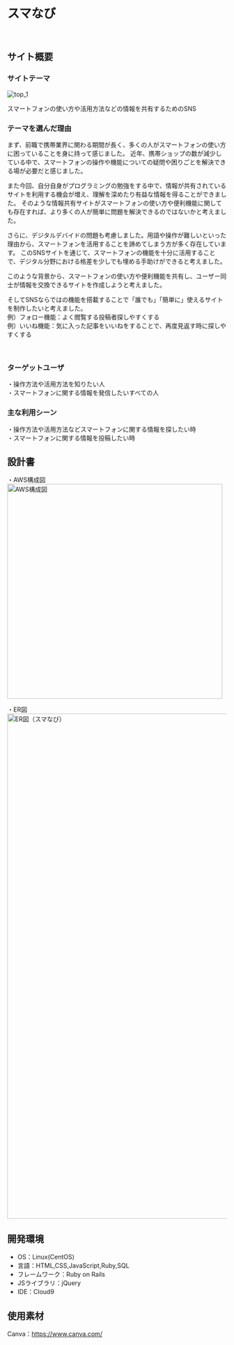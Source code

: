 # スマなび
​
## サイト概要
### サイトテーマ
![top_1](https://github.com/michi358/Sumanavi/assets/156744214/b916c0f0-e8e1-4d94-af87-e1b15e6516c8)

スマートフォンの使い方や活用方法などの情報を共有するためのSNS    


### テーマを選んだ理由
まず、前職で携帯業界に関わる期間が長く、多くの人がスマートフォンの使い方に困っていることを身に持って感じました。
近年、携帯ショップの数が減少している中で、スマートフォンの操作や機能についての疑問や困りごとを解決できる場が必要だと感じました。

また今回、自分自身がプログラミングの勉強をする中で、情報が共有されているサイトを利用する機会が増え、理解を深めたり有益な情報を得ることができました。
そのような情報共有サイトがスマートフォンの使い方や便利機能に関しても存在すれば、より多くの人が簡単に問題を解決できるのではないかと考えました。

さらに、デジタルデバイドの問題も考慮しました。用語や操作が難しいといった理由から、スマートフォンを活用することを諦めてしまう方が多く存在しています。
このSNSサイトを通じて、スマートフォンの機能を十分に活用することで、デジタル分野における格差を少しでも埋める手助けができると考えました。   

このような背景から、スマートフォンの使い方や便利機能を共有し、ユーザー同士が情報を交換できるサイトを作成しようと考えました。

そしてSNSならではの機能を搭載することで「誰でも」「簡単に」使えるサイトを制作したいと考えました。   
例）フォロー機能：よく閲覧する投稿者探しやすくする  
例）いいね機能：気に入った記事をいいねをすることで、再度見返す時に探しやすくする  


​
### ターゲットユーザ
・操作方法や活用方法を知りたい人  
・スマートフォンに関する情報を発信したいすべての人
​
### 主な利用シーン
・操作方法や活用方法などスマートフォンに関する情報を探したい時  
・スマートフォンに関する情報を投稿したい時
​
## 設計書
・AWS構成図
<img width="494" alt="AWS構成図" src="https://github.com/michi358/Sumanavi/assets/156744214/a60a09ef-34df-4041-9904-63a7e73b6b44">

・ER図
​<img width="1161" alt="ER図（スマなび）" src="https://github.com/michi358/Sumanavi/assets/156744214/d648894f-4904-4e6e-bb86-07c22f06ea63">

## 開発環境
- OS：Linux(CentOS)
- 言語：HTML,CSS,JavaScript,Ruby,SQL
- フレームワーク：Ruby on Rails
- JSライブラリ：jQuery
- IDE：Cloud9
​
## 使用素材
Canva：https://www.canva.com/
